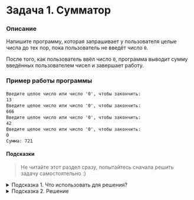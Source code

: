 # Задача 1. Сумматор

### Описание
Напишите программу, которая запрашивает у пользователя целые числа до тех пор, пока пользователь не введёт число `0`.

После того, как пользователь ввёл число `0`, программа выводит сумму введённых пользователем чисел и завершает работу.

### Пример работы программы
```
Введите целое число или число '0', чтобы закончить:
13
Введите целое число или число '0', чтобы закончить:
666
Введите целое число или число '0', чтобы закончить:
42
Введите целое число или число '0', чтобы закончить:
0
Сумма: 721
```
#### Подсказки

> Не читайте этот раздел сразу, попытайтесь сначала решить задачу самостоятельно :)

<details>

<summary>Подсказка 1. Что использовать для решения?</summary>

Используйте цикл `do...while` для того, чтобы запрашивать у пользователя числа

Используйте `std::cout` для вывода информации

Используйте `std::cin` непосредственно для запроса значения

Для проверки введённого пользователем значения используйте блок `while` цикла `do...while`

</details>

<details>

<summary>Подсказка 2. Решение</summary>

![Пример](./solution.png)

</details>